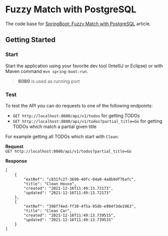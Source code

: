 # Fuzzy Match with PostgreSQL

The code base for [SpringBoot: Fuzzy Match with PostgreSQL]("") article.

## Getting Started

### Start
Start the application using your favorite dev tool (IntelliJ or Eclipse) or with Maven command ``mvn spring-boot:run``.

> **8080** is used as running port

### Test
To test the API you can do requests to one of the following endpoints:
- ``GET http://localhost:8080/api/v1/todos`` for getting TODOs
- ``GET http://localhost:8080/api/v1/todos?partial_title=Go`` for getting TODOs which match a partial given title

For example getting all TODOs which start with `Clean`:  

**Request**  
``GET http://localhost:8080/api/v1/todos?partial_title=Go``

**Response**  
```
[
    {
        "extRef": "c831fc27-3690-40fc-84a0-4a8b9df76afc",
        "title": "Clean House",
        "created": "2021-12-16T11:49:13.72173",
        "updated": "2021-12-16T11:49:13.72173"
    },
    {
        "extRef": "398f74ed-ff30-4f5a-95db-e904f3de1963",
        "title": "Clean Car",
        "created": "2021-12-16T11:49:13.739515",
        "updated": "2021-12-16T11:49:13.739515"
    }
]
```